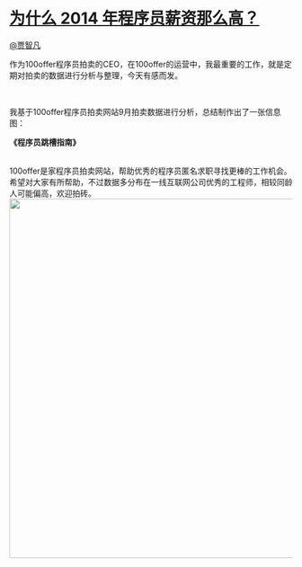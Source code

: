 
#  [为什么 2014 年程序员薪资那么高？](https://zhihu.com/questions/26025387)



[@贾智凡](https://zhihu.com/people/16b130f5f0b58478d8ee390ca3b7f7b7)

<p>作为100offer程序员拍卖的CEO，在100offer的运营中，我最重要的工作，就是定期对拍卖的数据进行分析与整理，今天有感而发。</p><br><p>我基于100offer程序员拍卖网站9月拍卖数据进行分析，总结制作出了一张信息图：</p><p><b>《程序员跳槽指南》</b></p><br>100offer是家程序员拍卖网站，帮助优秀的程序员匿名求职寻找更棒的工作机会。<br>希望对大家有所帮助，不过数据多分布在一线互联网公司优秀的工程师，相较同龄人可能偏高，欢迎拍砖。<br><img src="http://pic2.zhimg.com/50/10f7d923145c9823483b15677bb424dd_b.jpg" data-rawwidth="640" data-rawheight="7923" class="origin_image zh-lightbox-thumb" width="640" data-original="http://pic2.zhimg.com/50/10f7d923145c9823483b15677bb424dd_r.jpg">